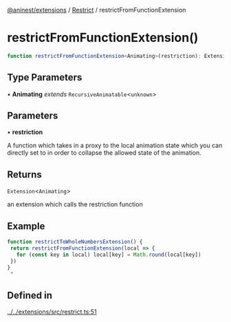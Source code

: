 [@aninest/extensions](../../index.md) / [Restrict](../index.md) / restrictFromFunctionExtension

# restrictFromFunctionExtension()

```ts
function restrictFromFunctionExtension<Animating>(restriction): Extension<Animating>
```

## Type Parameters

• **Animating** *extends* `RecursiveAnimatable`\<`unknown`\>

## Parameters

• **restriction**

A function which takes in a proxy to the local animation state
which you can directly set to in order to collapse the allowed state of the
animation.

## Returns

`Extension`\<`Animating`\>

an extension which calls the restriction function

## Example

```ts
function restrictToWholeNumbersExtension() {
 return restrictFromFunctionExtension(local => {
   for (const key in local) local[key] = Math.round(local[key])
 })
}
 *
```

## Defined in

[../../extensions/src/restrict.ts:51](https://github.com/zphrs/aninest/blob/efdac3830228dc951d7e8e69ab0c7db89aa8723f/extensions/src/restrict.ts#L51)
